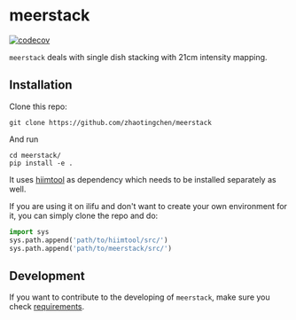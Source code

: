 # **meerstack**
[![codecov](https://codecov.io/gh/zhaotingchen/meerstack/graph/badge.svg?token=BEE45774LQ)](https://codecov.io/gh/zhaotingchen/meerstack)

`meerstack` deals with single dish stacking with 21cm intensity mapping.

## Installation
Clone this repo:
```
git clone https://github.com/zhaotingchen/meerstack
```

And run
```
cd meerstack/
pip install -e .
```

It uses [hiimtool](https://github.com/zhaotingchen/hiimtool) as dependency which needs to be installed separately as well.

If you are using it on ilifu and don't want to create your own environment for it, you can simply clone the repo and do:

```python
import sys
sys.path.append('path/to/hiimtool/src/')
sys.path.append('path/to/meerstack/src/')
```
## Development
If you want to contribute to the developing of `meerstack`, make sure you check [requirements](DEVELOPING.md).
